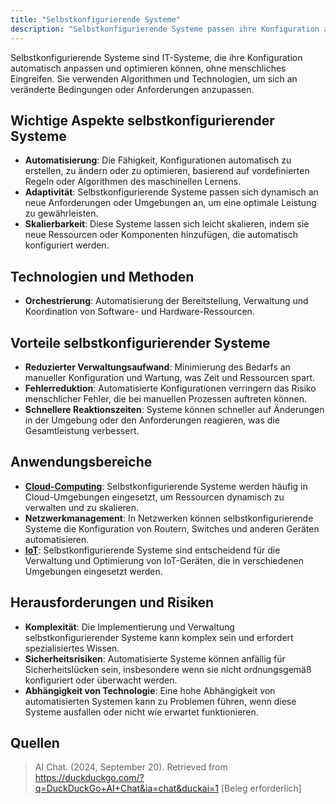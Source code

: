 ```yaml
---
title: "Selbstkonfigurierende Systeme"
description: "Selbstkonfigurierende Systeme passen ihre Konfiguration automatisch an. Sie bieten Vorteile wie geringeren Aufwand und weniger Fehler. Anwendungen finden sich in Cloud-Umgebungen, Netzwerken und dem Internet der Dinge."
---
```


Selbstkonfigurierende Systeme sind IT-Systeme, die ihre Konfiguration automatisch anpassen und optimieren können, ohne menschliches Eingreifen. Sie verwenden Algorithmen und Technologien, um sich an veränderte Bedingungen oder Anforderungen anzupassen.

## Wichtige Aspekte selbstkonfigurierender Systeme
- **Automatisierung**: Die Fähigkeit, Konfigurationen automatisch zu erstellen, zu ändern oder zu optimieren, basierend auf vordefinierten Regeln oder Algorithmen des maschinellen Lernens.
- **Adaptivität**: Selbstkonfigurierende Systeme passen sich dynamisch an neue Anforderungen oder Umgebungen an, um eine optimale Leistung zu gewährleisten.
- **Skalierbarkeit**: Diese Systeme lassen sich leicht skalieren, indem sie neue Ressourcen oder Komponenten hinzufügen, die automatisch konfiguriert werden.

## Technologien und Methoden
- **Orchestrierung**: Automatisierung der Bereitstellung, Verwaltung und Koordination von Software- und Hardware-Ressourcen.

## Vorteile selbstkonfigurierender Systeme
- **Reduzierter Verwaltungsaufwand**: Minimierung des Bedarfs an manueller Konfiguration und Wartung, was Zeit und Ressourcen spart.
- **Fehlerreduktion**: Automatisierte Konfigurationen verringern das Risiko menschlicher Fehler, die bei manuellen Prozessen auftreten können.
- **Schnellere Reaktionszeiten**: Systeme können schneller auf Änderungen in der Umgebung oder den Anforderungen reagieren, was die Gesamtleistung verbessert.

## Anwendungsbereiche
- **[Cloud-Computing](/open-fidup/lerninhalte/cloud-computing)**: Selbstkonfigurierende Systeme werden häufig in Cloud-Umgebungen eingesetzt, um Ressourcen dynamisch zu verwalten und zu skalieren.
- **Netzwerkmanagement**: In Netzwerken können selbstkonfigurierende Systeme die Konfiguration von Routern, Switches und anderen Geräten automatisieren.
- **[IoT](/open-fidup/lerninhalte/iot)**: Selbstkonfigurierende Systeme sind entscheidend für die Verwaltung und Optimierung von IoT-Geräten, die in verschiedenen Umgebungen eingesetzt werden.

## Herausforderungen und Risiken
- **Komplexität**: Die Implementierung und Verwaltung selbstkonfigurierender Systeme kann komplex sein und erfordert spezialisiertes Wissen.
- **Sicherheitsrisiken**: Automatisierte Systeme können anfällig für Sicherheitslücken sein, insbesondere wenn sie nicht ordnungsgemäß konfiguriert oder überwacht werden.
- **Abhängigkeit von Technologie**: Eine hohe Abhängigkeit von automatisierten Systemen kann zu Problemen führen, wenn diese Systeme ausfallen oder nicht wie erwartet funktionieren.

## Quellen
> AI Chat. (2024, September 20). Retrieved from https://duckduckgo.com/?q=DuckDuckGo+AI+Chat&ia=chat&duckai=1 [Beleg erforderlich]
